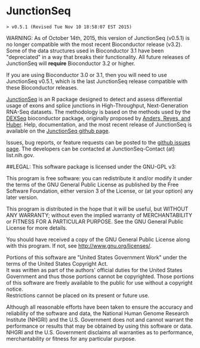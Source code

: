 # JunctionSeq
    > v0.5.1 (Revised Tue Nov 10 18:58:07 EST 2015)

WARNING: As of October 14th, 2015, this version of JunctionSeq (v0.5.1) is no longer compatible with the most recent Bioconductor release (v3.2). Some of the data structures used in Bioconductor 3.1 have been "depreciated" in a way that breaks their functionality. All future releases of JunctionSeq will **require** Bioconductor 3.2 or higher.

If you are using Bioconductor 3.0 or 3.1, then you will need to use JunctionSeq v0.5.1, which is the last JunctionSeq release compatible with these Bioconductor releases.

[JunctionSeq](http://hartleys.github.io/JunctionSeq/index.html) is an R package designed to detect and assess 
differential usage of exons and splice junctions in High-Throughput, Next-Generation RNA-Seq datasets. 
The methodology is based on the methods used by the [DEXSeq](http://www.bioconductor.org/packages/release/bioc/html/DEXSeq.html) 
bioconductor package, originally proposed by [Anders, Reyes, and Huber](http://www.ncbi.nlm.nih.gov/pubmed/22722343). Help, documentation, and the most recent release of JunctionSeq is available on the 
[JunctionSeq github page](http://hartleys.github.io/JunctionSeq/index.html).

Issues, bug reports, or feature requests can be posted to the 
[github issues page](https://github.com/hartleys/JunctionSeq/issues).
The developers can be contacted at JunctionSeq-Contact (at) list.nih.gov.

##LEGAL:
This software package is licensed under the GNU-GPL v3:

This program is free software: you can redistribute it and/or modify
it under the terms of the GNU General Public License as published by
the Free Software Foundation, either version 3 of the License, or
(at your option) any later version.

This program is distributed in the hope that it will be useful,
but WITHOUT ANY WARRANTY; without even the implied warranty of
MERCHANTABILITY or FITNESS FOR A PARTICULAR PURPOSE.  See the
GNU General Public License for more details.

You should have received a copy of the GNU General Public License
along with this program.  If not, see <http://www.gnu.org/licenses/>.

Portions of this software are "United States Government Work" 
under the terms of the United States Copyright Act.  
It was written as part of the authors' official duties for the 
United States Government and thus those portions cannot be 
copyrighted.  Those portions of this software are freely 
available to the public for use without a copyright notice.  
Restrictions cannot be placed on its present or future use.

Although all reasonable efforts have been taken to ensure the 
accuracy and reliability of the software and data, the National 
Human Genome Research Institute (NHGRI) and the U.S. Government 
does not and cannot warrant the performance or results that may 
be obtained by using this software or data.  NHGRI and the U.S. 
Government disclaims all warranties as to performance, 
merchantability or fitness for any particular purpose.
